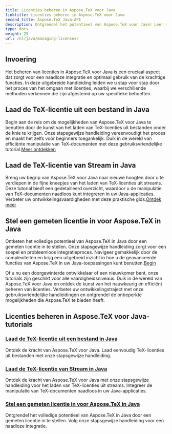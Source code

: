 ```yaml
---
title: Licenties beheren in Aspose.TeX voor Java
linktitle: Licenties beheren in Aspose.TeX voor Java
second_title: Aspose.TeX Java-API
description: Ontgrendel het potentieel van Aspose.TeX voor Java! Leer moeiteloos licenties beheren laad ze vanuit een bestand, stream ze of stel een gemeten licentie in met onze stapsgewijze zelfstudies.
type: docs
weight: 25
url: /nl/java/managing-licenses/
---
```


## Invoering 

Het beheren van licenties in Aspose.TeX voor Java is een cruciaal aspect dat zorgt voor een naadloze integratie en optimaal gebruik van de krachtige functies. In deze uitgebreide handleiding leiden we u stap voor stap door het proces van het omgaan met licenties, waarbij we verschillende methoden verkennen die zijn afgestemd op uw specifieke behoeften.

## Laad de TeX-licentie uit een bestand in Java

Begin aan de reis om de mogelijkheden van Aspose.TeX voor Java te benutten door de kunst van het laden van TeX-licenties uit bestanden onder de knie te krijgen. Onze stapsgewijze handleiding vereenvoudigt het proces en maakt het zelfs voor beginners toegankelijk. Duik in de wereld van efficiënte manipulatie van TeX-documenten met deze gebruiksvriendelijke tutorial.[Meer ontdekken](./load-license-from-file/)

## Laad de TeX-licentie van Stream in Java

 Breng uw begrip van Aspose.TeX voor Java naar nieuwe hoogten door u te verdiepen in de fijne kneepjes van het laden van TeX-licenties uit streams. Deze tutorial biedt een gedetailleerd overzicht, waardoor u de manipulatie van TeX-documenten naadloos kunt integreren in uw Java-applicaties. Verbeter uw ontwikkelingsvaardigheden met deze praktische gids.[Ontdek meer](./load-license-from-stream/)

## Stel een gemeten licentie in voor Aspose.TeX in Java

Ontketen het volledige potentieel van Aspose.TeX in Java door een gemeten licentie in te stellen. Onze stapsgewijze handleiding zorgt voor een soepel en probleemloos integratieproces. Navigeer gemakkelijk door de complexiteiten en krijg een uitgebreid inzicht in hoe u de geavanceerde functies van Aspose.TeX in uw Java-toepassingen kunt benutten.[Begin](./set-metered-license/)

Of u nu een doorgewinterde ontwikkelaar of een nieuwkomer bent, onze tutorials zijn geschikt voor alle vaardigheidsniveaus. Duik in de wereld van Aspose.TeX voor Java en ontdek de kunst van het nauwkeurig en efficiënt beheren van licenties. Verbeter uw ontwikkelingstraject met onze gebruiksvriendelijke handleidingen en ontgrendel de onbeperkte mogelijkheden die Aspose.TeX te bieden heeft.
## Licenties beheren in Aspose.TeX voor Java-tutorials
### [Laad de TeX-licentie uit een bestand in Java](./load-license-from-file/)
Ontdek de kracht van Aspose.TeX voor Java. Laad eenvoudig TeX-licenties uit bestanden met onze stapsgewijze handleiding.
### [Laad de TeX-licentie van Stream in Java](./load-license-from-stream/)
Ontdek de kracht van Aspose.TeX voor Java met onze stapsgewijze handleiding voor het laden van TeX-licenties uit streams. Integreer de manipulatie van TeX-documenten naadloos in uw Java-applicaties.
### [Stel een gemeten licentie in voor Aspose.TeX in Java](./set-metered-license/)
Ontgrendel het volledige potentieel van Aspose.TeX in Java door een gemeten licentie in te stellen. Volg onze stapsgewijze handleiding voor een naadloze integratie.